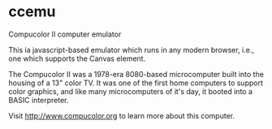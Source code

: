 ccemu
=====

Compucolor II computer emulator

This ia javascript-based emulator which runs in any modern browser, i.e., one which supports the Canvas element.

The Compucolor II was a 1978-era 8080-based microcomputer built into the housing of a 13" color TV.  It was one of the first home computers to support color graphics, and like many microcomputers of it's day, it booted into a BASIC interpreter.

Visit http://www.compucolor.org to learn more about this computer.
